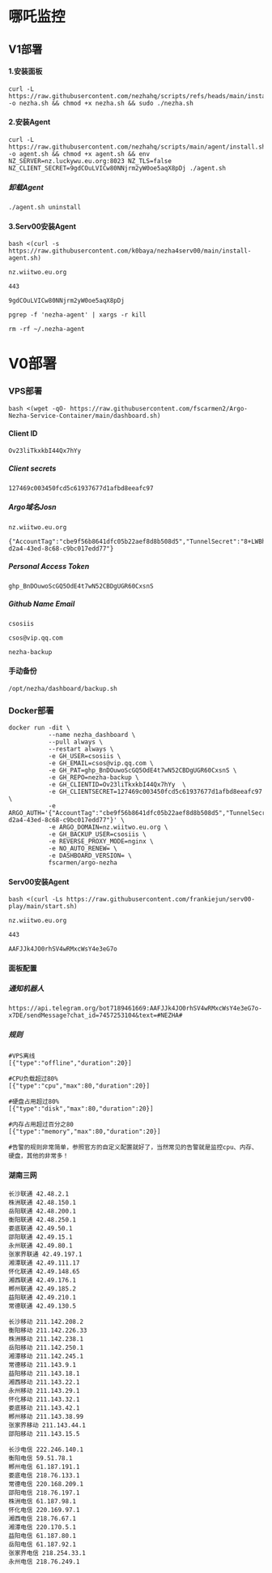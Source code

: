 # 哪吒监控

## V1部署

#### 1.安装面板

```
curl -L https://raw.githubusercontent.com/nezhahq/scripts/refs/heads/main/install.sh -o nezha.sh && chmod +x nezha.sh && sudo ./nezha.sh
```



#### 2.安装Agent

```
curl -L https://raw.githubusercontent.com/nezhahq/scripts/main/agent/install.sh -o agent.sh && chmod +x agent.sh && env NZ_SERVER=nz.luckywu.eu.org:8023 NZ_TLS=false NZ_CLIENT_SECRET=9gdCOuLVICw80NNjrm2yW0oe5aqX8pDj ./agent.sh
```

##### 卸载Agent

```
./agent.sh uninstall
```



#### 3.Serv00安装Agent

```
bash <(curl -s https://raw.githubusercontent.com/k0baya/nezha4serv00/main/install-agent.sh)
```

```
nz.wiitwo.eu.org
```

```
443
```

```
9gdCOuLVICw80NNjrm2yW0oe5aqX8pDj
```

```
pgrep -f 'nezha-agent' | xargs -r kill
```

```
rm -rf ~/.nezha-agent
```



# V0部署

### VPS部署

```
bash <(wget -qO- https://raw.githubusercontent.com/fscarmen2/Argo-Nezha-Service-Container/main/dashboard.sh)
```



#### Client ID

```
Ov23liTkxkbI44Qx7hYy
```

##### Client secrets

```
127469c003450fcd5c61937677d1afbd8eeafc97
```

##### Argo域名Josn

```
nz.wiitwo.eu.org
```

```
{"AccountTag":"cbe9f56b8641dfc05b22aef8d8b508d5","TunnelSecret":"8+LWBh+BMru5lITgWyklKYepg/l3W/0qtz5cFG9QXBA=","TunnelID":"2d2c2c21-d2a4-43ed-8c68-c9bc017edd77"}
```

##### Personal Access Token

```
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
```

##### Github Name Email

```
csosiis
```

```
csos@vip.qq.com
```

```
nezha-backup
```

#### 手动备份

```
/opt/nezha/dashboard/backup.sh
```



### Docker部署

```
docker run -dit \
           --name nezha_dashboard \
           --pull always \
           --restart always \
           -e GH_USER=csosiis \
           -e GH_EMAIL=csos@vip.qq.com \
           -e GH_PAT=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 \
           -e GH_REPO=nezha-backup \
           -e GH_CLIENTID=Ov23liTkxkbI44Qx7hYy  \
           -e GH_CLIENTSECRET=127469c003450fcd5c61937677d1afbd8eeafc97 \
           -e ARGO_AUTH='{"AccountTag":"cbe9f56b8641dfc05b22aef8d8b508d5","TunnelSecret":"8+LWBh+BMru5lITgWyklKYepg/l3W/0qtz5cFG9QXBA=","TunnelID":"2d2c2c21-d2a4-43ed-8c68-c9bc017edd77"}' \
           -e ARGO_DOMAIN=nz.wiitwo.eu.org \
           -e GH_BACKUP_USER=csosiis \
           -e REVERSE_PROXY_MODE=nginx \
           -e NO_AUTO_RENEW= \
           -e DASHBOARD_VERSION= \
           fscarmen/argo-nezha
```



#### Serv00安装Agent

```
bash <(curl -Ls https://raw.githubusercontent.com/frankiejun/serv00-play/main/start.sh)
```

```
nz.wiitwo.eu.org
```

```
443
```

```
AAFJJk4JO0rhSV4wRMxcWsY4e3eG7o
```



#### 面板配置

##### 通知机器人

```
https://api.telegram.org/bot7189461669:AAFJJk4JO0rhSV4wRMxcWsY4e3eG7o-x7DE/sendMessage?chat_id=7457253104&text=#NEZHA#
```

##### 规则

```
#VPS离线
[{"type":"offline","duration":20}]

#CPU负载超过80%
[{"type":"cpu","max":80,"duration":20}]

#硬盘占用超过80%
[{"type":"disk","max":80,"duration":20}]

#内存占用超过百分之80
[{"type":"memory","max":80,"duration":20}]

#告警的规则非常简单，参照官方的自定义配置就好了，当然常见的告警就是监控cpu、内存、硬盘，其他的非常多！

```

#### 湖南三网

```
长沙联通 42.48.2.1
株洲联通 42.48.150.1
岳阳联通 42.48.200.1
衡阳联通 42.48.250.1
娄底联通 42.49.50.1
邵阳联通 42.49.15.1
永州联通 42.49.80.1
张家界联通 42.49.197.1
湘潭联通 42.49.111.17
怀化联通 42.49.148.65
湘西联通 42.49.176.1
郴州联通 42.49.185.2
益阳联通 42.49.210.1
常德联通 42.49.130.5

长沙移动 211.142.208.2
衡阳移动 211.142.226.33
株洲移动 211.142.238.1
岳阳移动 211.142.250.1
湘潭移动 211.142.245.1
常德移动 211.143.9.1
益阳移动 211.143.18.1
湘西移动 211.143.22.1
永州移动 211.143.29.1
怀化移动 211.143.32.1
娄底移动 211.143.42.1
郴州移动 211.143.38.99
张家界移动 211.143.44.1
邵阳移动 211.143.15.5

长沙电信 222.246.140.1
衡阳电信 59.51.78.1
郴州电信 61.187.191.1
娄底电信 218.76.133.1
常德电信 220.168.209.1
邵阳电信 218.76.197.1
株洲电信 61.187.98.1
怀化电信 220.169.97.1
湘西电信 218.76.67.1
湘潭电信 220.170.5.1
益阳电信 61.187.80.1
岳阳电信 61.187.92.1
张家界电信 218.254.33.1
永州电信 218.76.249.1
```
